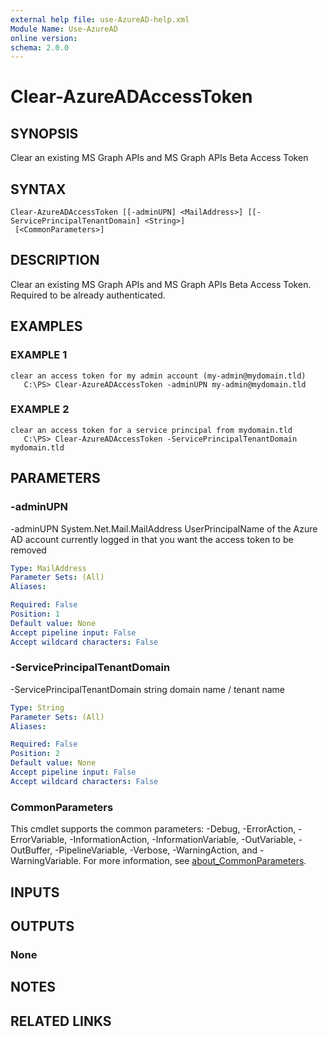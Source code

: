 ```yaml
---
external help file: use-AzureAD-help.xml
Module Name: Use-AzureAD
online version:
schema: 2.0.0
---
```


# Clear-AzureADAccessToken

## SYNOPSIS
Clear an existing MS Graph APIs and MS Graph APIs Beta Access Token

## SYNTAX

```
Clear-AzureADAccessToken [[-adminUPN] <MailAddress>] [[-ServicePrincipalTenantDomain] <String>]
 [<CommonParameters>]
```

## DESCRIPTION
Clear an existing MS Graph APIs and MS Graph APIs Beta Access Token.
Required to be already authenticated.

## EXAMPLES

### EXAMPLE 1
```
clear an access token for my admin account (my-admin@mydomain.tld)
   C:\PS> Clear-AzureADAccessToken -adminUPN my-admin@mydomain.tld
```

### EXAMPLE 2
```
clear an access token for a service principal from mydomain.tld
   C:\PS> Clear-AzureADAccessToken -ServicePrincipalTenantDomain mydomain.tld
```

## PARAMETERS

### -adminUPN
-adminUPN System.Net.Mail.MailAddress
   UserPrincipalName of the Azure AD account currently logged in that you want the access token to be removed

```yaml
Type: MailAddress
Parameter Sets: (All)
Aliases:

Required: False
Position: 1
Default value: None
Accept pipeline input: False
Accept wildcard characters: False
```

### -ServicePrincipalTenantDomain
-ServicePrincipalTenantDomain string
domain name / tenant name

```yaml
Type: String
Parameter Sets: (All)
Aliases:

Required: False
Position: 2
Default value: None
Accept pipeline input: False
Accept wildcard characters: False
```

### CommonParameters
This cmdlet supports the common parameters: -Debug, -ErrorAction, -ErrorVariable, -InformationAction, -InformationVariable, -OutVariable, -OutBuffer, -PipelineVariable, -Verbose, -WarningAction, and -WarningVariable. For more information, see [about_CommonParameters](http://go.microsoft.com/fwlink/?LinkID=113216).

## INPUTS

## OUTPUTS

### None
## NOTES

## RELATED LINKS
